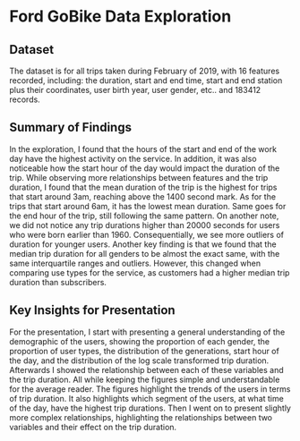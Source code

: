 # Ford GoBike Data Exploration

## Dataset

The dataset is for all trips taken during February of 2019, with 16 features recorded, including: the duration, start and end time, start and end station plus their coordinates, user birth year, user gender, etc.. and 183412 records.


## Summary of Findings

In the exploration, I found that the hours of the start and end of the work day have the highest activity on the service. In addition, it was also noticeable how the start hour of the day would impact the duration of the trip. While observing more relationships between features and the trip duration, I found that the mean duration of the trip is the highest for trips that start around 3am, reaching above the 1400 second mark. As for the trips that start around 6am, it has the lowest mean duration. Same goes for the end hour of the trip, still following the same pattern. On another note, we did not notice any trip durations higher than 20000 seconds for users who were born earlier than 1960. Consequentially, we see more outliers of duration for younger users. Another key finding is that we found that the median trip duration for all genders to be almost the exact same, with the same interquartile ranges and outliers. However, this changed when comparing use types for the service, as customers had a higher median trip duration than subscribers.


## Key Insights for Presentation

For the presentation, I start with presenting a general understanding of the demographic of the users, showing the proportion of each gender, the proportion of user types, the distribution of the generations, start hour of the day, and the distribution of the log scale transformed trip duration. Afterwards I showed the relationship between each of these variables and the trip duration. All while keeping the figures simple and understandable for the average reader. The figures highlight the trends of the users in terms of trip duration. It also highlights which segment of the users, at what time of the day, have the highest trip durations. Then I went on to present slightly more complex relationships, highlighting the relationships between two variables and their effect on the trip duration.
